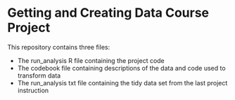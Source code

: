 # Getting and Creating Data Course Project

This repository contains three files:

* The run_analysis R file containing the project code
* The codebook file containing descriptions of the data and code used to transform data
* The run_analysis txt file containing the tidy data set from the last project instruction